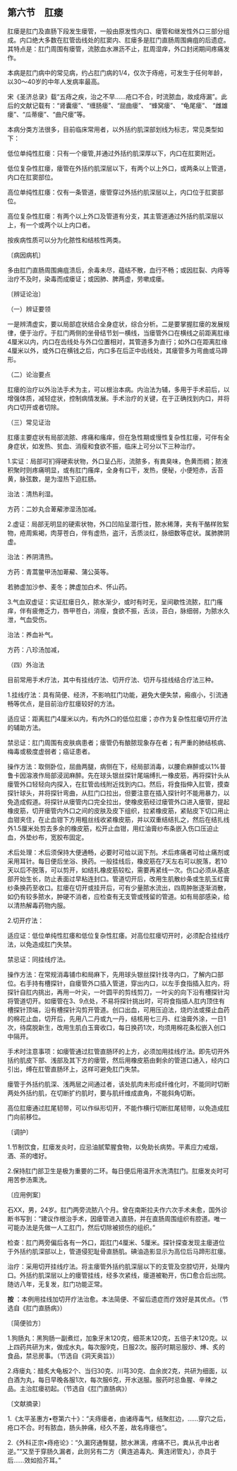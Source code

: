 ## 第六节　肛瘘

肛瘘是肛门及直肠下段发生瘘管，一般由原发性内口、瘘管和继发性外口三部分组成。内口绝大多数在肛管齿线处的肛窦内、肛瘘多是肛门直肠周围痈疽的后遗症。其特点是：肛门周围有瘘管，流脓血水淋沥不止，肛周湿痒，外口封闭期间疼痛发作。

本病是肛门病中的常见病，约占肛门病的1/4，仅次于痔疮，可发生于任何年龄，以30〜40岁的中年人发病率最高。

宋《圣济总录》载“五痔之疾，治之不早……疮口不合，时流脓血，故成痔漏”。此后的文献记载有：“肾囊瘘”、“缠肠瘘”、“屈曲瘘”、 “蜂窝瘘”、 “龟尾瘘”、 “雌雄瘘”、“瓜蒂瘘”、“曲尺瘘”等。

本病分类方法很多，目前临床常用者，以外括约肌深部划线为标志，常见类型如下：

低位单纯性肛瘘：只有一个瘘管,并通过外括约肌深厚以下，内口在肛窦附近。

低位复杂性肛瘘，瘘管在外括约肌深层以下，有两个以上外口，或两条以上管道，内口在肛窦部位。

高位单纯性肛痿：仅有一条管道，瘘管穿过外括约肌深层以上，内口位于肛窦部位。

高位复杂性肛瘘：有两个以上外口及管道有分支，其主管道通过外括约肌深层以上，有一个或两个以上内口者。

按疾病性质可以分为化脓性和结核性两类。

〔病因病机〕

多由肛门直肠周围痈疽溃后，余毒未尽，蕴结不散，血行不畅；或因肛裂、内痔等治疗不及时，染毒而成瘘证；或因肺、脾两虚，劳嗽成瘘。

〔辨证论治〕

 （一）辨证要领

一是辨清虚实，要以局部症状结合全身症状，综合分析。二是要掌握肛瘘的发展规律，便于治疗。于肛门两侧的坐骨结节划一横线，当瘘管外口在横线之前距离肛缘4厘米以内，内口在齿线处与外口位置相对，其管道多为直行；如外口在距离肛缘4厘米以外，或外口在横钱之后，内口多在后正中齿线处，其瘘管多为弯曲或马蹄形。

（二）论治要点

肛瘘的治疗以外治法手术为主，可以根治本病。内治法为辅，多用于手术前后，以增强体质，减轻症状，控制病情发展。手术治疗的关键，在于正确找到内口，并将内口切开或者切除。

（三）常见证治

肛痿主要症状有局部流脓、疼痛和瘙痒，但在急性期或慢性复杂性肛瘘，可伴有全身症状，如发热、贫血、消瘦和食欲不振，临床上可分以下三种治疗。

1.实证：局部可扪得硬索状物，外口呈凸形，流脓多，有粪臭味，色黄而稠；脓液积聚时则疼痛明显，或有肛门瘙痒，全身有口干，发热，便秘，小便短赤，舌苔黄，脉弦数，是为湿热下迫肛肠。

治法：清热利湿。

方药：二妙丸合萆薢渗湿汤加减。

2.虚证：局部无明显的硬索状物，外口凹陷呈潜行性，脓水稀薄，夹有干酪样败絮物，疮周紫褐，肉芽苍白，伴有虚热，盗汗，舌质淡红，脉细数等症状。属肺脾阴虚。

治法：养阴清热。

方药：青蒿鳖甲汤加萆薢、蒲公英等。

若肺虚加沙参、麦冬；脾虚加白术、怀山药。

3.气血双虚证：实证肛瘘日久，脓水渐少，或时有时无，呈间歇性流脓，肛门瘙痒，伴有疲倦乏力，唇甲苍白，消瘦，食欲不振，舌淡，苔白，脉细弱，为脓水久泄，气血受伤。

治法：养血补气。

方药：八珍汤加减，

（四）外治法

目前常用手术疗法，其中有挂线疗法、切开疗法、切开与挂线结合疗法三种。

1.挂线疗法：具有简便、经济，不影响肛门功能，避免大便失禁，瘢痕小，引流通畅等优点，是目前治疗肛瘘较好的方法。

适应证：距离肛门4厘米以内，有内外口的低位肛瘘；亦作为复杂性肛瘘切开疗法的辅助方法。

禁忌证：肛门周围有皮肤病患者；瘘管仍有酿脓现象存在者；有严重的肺结核病、梅毒或极度虚弱者；癌证患者。

操作方法：取侧卧位，屈曲两腿，病侧在下，经局部消毒，以腰俞麻醉或以1%普鲁卡因溶液作局部浸润麻醉。先在球头银丝探针尾端缚扎一橡皮筋，再将探针头从瘘管外口轻轻向内探入，在肛管齿线附近找到内口。然后，将食指伸入肛管，摸查探针球头，并将探针弯曲，从肛门口拉出，但要注意在插入探针时不能用暴力，以免造成假道。将探针从瘘管内口完全拉出，使橡皮筋经过瘘管外口进入瘘管，提起橡皮筋，切开瘘管内外口之间的皮肤及皮下组织，拉紧橡皮筋，紧贴皮下切口用止血钳夹住，在止血钳下方用粗丝线收紧橡皮筋，并以双重结结扎之，然后在结扎线外1.5厘米处剪去多余的橡皮筋，松开止血钳，用红油膏纱布条嵌入伤口压迫止血，外垫纱布，宽胶布固定。

术后处理：术后须保持大便通畅，必要时可给以润下剂。术后疼痛者可给止痛剂或采用耳针。每日便后坐浴、换药。一般挂线后，橡皮筋在7天左右可以脱落，若10天以后不脱落，可以剪开，如结扎橡皮筋较松，需要再紧线一次。伤口必须从基底部开始生长，防止表面过早粘连封口。管道切开后，改用生肌散纱条或生肌玉红膏纱条换药至收口。肛瘘在切开或挂开后，可有少量脓水流出，四周肿胀逐渐消散，如仍有较多脓水，肿硬不消者，应检查有无支管或残留的管道。如有局部感染，给以清热解毒药物内服。

2.切开疗法：

适应证：低位单纯性肛痿和低位复杂性肛痿。对高位肛瘘切开时，必须配合挂线疗法，以免造成肛门失禁。

禁忌证：同挂线疗法。

操作方法：在常规消毒铺巾和局麻下，先用球头银丝探针找寻内口，了解内口部位。右手持有槽探针，自瘘管外口插入管道，穿出内口，以左手食指插入肛内，将探针自肛内挑出，再用一叶尖，一叶圆平的剪线剪刀，一叶尖的向下沿有槽探针沟将管道切开。如瘘管在3、9点处，不易将探针挑出时，可将食指插人肛内顶住有槽探针顶端，沿有槽探针沟剪开管道。创口出血，可用压迫法，烧灼法或搽止血药的棉花止血，切开后，先用八二丹或九一丹，结核用七三丹、红油膏外涂，一日1次，待腐脱新生，改用生肌白玉膏收口，每日换药1次，均须用棉花条松嵌入创口中隔开。

手术时注意事项：如瘘管通过肛管直肠环的上方，必须加用挂线疗法。即先切开外括约肌皮下部、浅部及其下方的瘘管，然后用橡皮筋由剩余的管道口通入，经内口引出，缚在肛管直肠环上，这样可避免肛门失禁。

瘘管于外括约肌深、浅两层之间通过者，该处肌肉未形成纤维化时，不能同时切断两处外括约肌，在切断扩约肌时，要与肌纤维成直角，不能斜角切断。

高位肛瘘通过肛尾韧带，可以作纵形切开，不能作横行切断肛尾韧带，以免造成肛门向前移位。

〔调护〕

1.节制饮食，肛瘘发炎时，应忌油腻荤腥食物，以免助长病势。平素应力戒烟，酒、茶的嗜好。

2.保持肛门部卫生是极为重要的二环。每日便后用温开水洗清肛门。肛瘘发炎时可用苦参汤熏洗。

〔应用例案〕

石XX，男，24岁。肛门两旁流脓八个月。曾在南斯拉夫作六次手术未愈，国外诊断书写到：“建议作根治手术，因瘘管进入直肠，并在直肠周围组织有腔道。唯一可能办法是先做一人工肛门，然后切除被损伤的组织。”

检查：肛门两旁偏后各有一外口，距肛门4厘米、5厘米。探针探查发现主瘘道位于外括约肌深部以上，管道侵犯耻骨直肠肌。碘油造影显示为高位后马蹄形肛瘘。

治疗：采用切开挂线疗法。将主瘘管外括约肌深层以下的支管及空腔切开，处理内口。外括约肌深层以上的瘘管挂线，经多次紧线，瘘道被勒开，伤口愈合后出院。随访八年，无复发，肛门功能正常。

 **按** ：本例用挂线加切开疗法治愈。本法简便、不留后遗症而疗效好是其优点。（节选自《肛门直肠病》）

〔简便验方〕

1.狗肠丸：黑狗肠一副煮烂，加象牙末120克，细茶末120克，五倍子末120克。以上四药共研为末，做成水丸，每次服9克，日服2次。服药时期忌服炒、煿、炙的食品，禁忌房事。（节选自《洞天奥旨》）

2.痔瘘丸：醋炙大龟板2个、当归30克、川芎30克、血余炭2克，共研为细面，以白酒为丸，每日早晚各服1次，每次服6克，开水送服。服药时忌鱼腥、辛辣之品。主治肛瘘初起。（节选自《肛门直肠病》）

〔文献摘录〕

1.《太平圣惠方•卷第六十》：“夫痔瘘者，由诸痔毒气，结聚肛边，……穿穴之后，疮口不合。时有脓血，肠头肿痛，经久不差，故名痔瘘也”。

2.《外科正宗•痔疮论》：“久漏窍通臀腿，脓水淋漓，疼痛不已，粪从孔中出者逆。”“又至于穿肠久漏者，此则另有二方（黄连追毒丸、黄连闭管丸），亦具于后……效如拾芥耳。”
